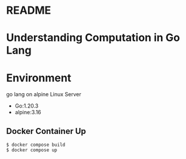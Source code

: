 # README

# Understanding Computation in Go Lang

# Environment
go lang on alpine Linux Server
- Go:1.20.3
- alpine:3.16 

## Docker Container Up
```ash
$ docker compose build
$ docker compose up
```
